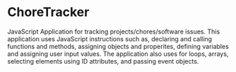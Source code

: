 # ChoreTracker
JavaScript Application for tracking projects/chores/software issues.
This application uses JavaScript instructions such as, declaring and calling functions and methods, assigning objects and properites, 
defining variables and assigning user input values. The application also uses for loops, arrays, 
selecting elements using ID attributes, and passing event objects.
